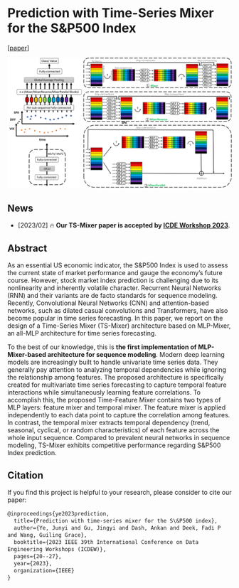 # Prediction with Time-Series Mixer for the S&P500 Index

[[paper](https://ieeexplore.ieee.org/abstract/document/10148151)]

![](./assets/figures/TS-Mixer.png)

## News
- [2023/02] 🔥 **Our TS-Mixer paper is accepted by [ICDE Workshop 2023](https://icde2023.ics.uci.edu/workshops/)**.

## Abstract
As an essential US economic indicator, the S&P500 Index is used to assess the current state of market performance and gauge the economy’s future course. However, stock market index prediction is challenging due to its nonlinearity and inherently volatile character. Recurrent Neural Networks (RNN) and their variants are de facto standards for sequence modeling. Recently, Convolutional Neural Networks (CNN) and attention-based networks, such as dilated casual convolutions and Transformers, have also become popular in time series forecasting. In this paper, we report on the design of a Time-Series Mixer (TS-Mixer) architecture based on MLP-Mixer, an all-MLP architecture for time series forecasting. 

To the best of our knowledge, this is **the first implementation of MLP-Mixer-based architecture for sequence modeling**. Modern deep learning models are increasingly built to handle univariate time series data. They generally pay attention to analyzing temporal dependencies while ignoring the relationship among features. The proposed architecture is specifically created for multivariate time series forecasting to capture temporal feature interactions while simultaneously learning feature correlations. To accomplish this, the proposed Time-Feature Mixer contains two types of MLP layers: feature mixer and temporal mixer. The feature mixer is applied independently to each data point to capture the correlation among features. In contrast, the temporal mixer extracts temporal dependency (trend, seasonal, cyclical, or random characteristics) of each feature across the whole input sequence. Compared to prevalent neural networks in sequence modeling, TS-Mixer exhibits competitive performance regarding S&P500 Index prediction.

## Citation
If you find this project is helpful to your research, please consider to cite our paper:
```
@inproceedings{ye2023prediction,
  title={Prediction with time-series mixer for the S\&P500 index},
  author={Ye, Junyi and Gu, Jingyi and Dash, Ankan and Deek, Fadi P and Wang, Guiling Grace},
  booktitle={2023 IEEE 39th International Conference on Data Engineering Workshops (ICDEW)},
  pages={20--27},
  year={2023},
  organization={IEEE}
}
```
